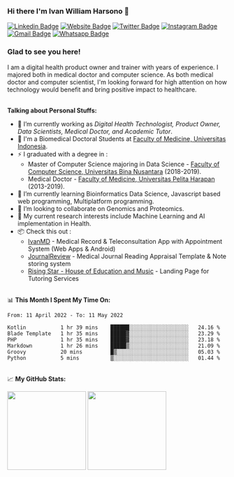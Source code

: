 ### Hi there I'm Ivan William Harsono 👋 

[![Linkedin Badge](https://img.shields.io/badge/-LinkedIn-0e76a8?style=flat-square&logo=Linkedin&logoColor=white)](https://linkedin.com/in/ivanwilliammd)
[![Website Badge](https://img.shields.io/badge/Website-3b5998?style=flat-square&logo=google-chrome&logoColor=white)](https://ivanwilliammd.ivanwilliamharsono.com)
[![Twitter Badge](https://img.shields.io/badge/-Twitter-00acee?style=flat-square&logo=Twitter&logoColor=white)](https://twitter.com/ivanwilliammd)
[![Instagram Badge](https://img.shields.io/badge/-Instagram-e4405f?style=flat-square&logo=Instagram&logoColor=white)](https://instagram.com/ivanwilliammd/)
[![Gmail Badge](https://img.shields.io/badge/Gmail-D14836?style=flat-square&logo=gmail&logoColor=white)](mailto:ivanwilliam.md@gmail.com)
[![Whatsapp Badge](https://img.shields.io/badge/WhatsApp-25D366?style=flat-square&logo=whatsapp&logoColor=white)](https://wa.me/628161934519)


### Glad to see you here! 
I am a digital health product owner and trainer with years of experience. I majored both in medical doctor and computer science.
As both medical doctor and computer scientist, I'm looking forward for high attention on how technology would benefit and bring positive impact to healthcare. 

\
**Talking about Personal Stuffs:**
- 🔭 I’m currently working as <i>Digital Health Technologist, Product Owner, Data Scientists, Medical Doctor, and Academic Tutor</i>.
- 🔬 I'm a Biomedical Doctoral Students at [Faculty of Medicine, Universitas Indonesia](https://pdib.fk.ui.ac.id/).
- ⚡ I graduated with a degree in : 
    - Master of Computer Science majoring in Data Science - [Faculty of Computer Science, Universitas Bina Nusantara](https://mti.binus.ac.id/) (2018-2019).
    - Medical Doctor - [Faculty of Medicine, Universitas Pelita Harapan](https://www.uph.edu/id/department/medicine/) (2013-2019).
- 🌱 I’m currently learning Bioinformatics Data Science, Javascript based web programming, Multiplatform programming.
- 👯 I’m looking to collaborate on Genomics and Proteomics.
- 💬 My current research interests include Machine Learning and AI implementation in Health.
- 📦 Check this out : 
    - [IvanMD](https://onelink.to/ivanmd) - Medical Record & Teleconsultation App with Appointment System (Web Apps & Android)
    - [JournalReview](https://journalreview.ivanwilliamharsono.com) - Medical Journal Reading Appraisal Template & Note storing system
    - [Rising Star - House of Education and Music](https://risingstar.ivanwilliamharsono.com) - Landing Page for Tutoring Services

\
📊 **This Month I Spent My Time On:**
<!--START_SECTION:waka-->

```text
From: 11 April 2022 - To: 11 May 2022

Kotlin           1 hr 39 mins    ██████░░░░░░░░░░░░░░░░░░░   24.16 %
Blade Template   1 hr 35 mins    █████▓░░░░░░░░░░░░░░░░░░░   23.29 %
PHP              1 hr 35 mins    █████▓░░░░░░░░░░░░░░░░░░░   23.18 %
Markdown         1 hr 26 mins    █████▒░░░░░░░░░░░░░░░░░░░   21.09 %
Groovy           20 mins         █▒░░░░░░░░░░░░░░░░░░░░░░░   05.03 %
Python           5 mins          ▒░░░░░░░░░░░░░░░░░░░░░░░░   01.44 %
```

<!--END_SECTION:waka-->

\
📈 **My GitHub Stats:**
<p>
  <img height="180em" src="https://github-readme-stats.vercel.app/api?username=ivanwilliammd&show_icons=true&hide_border=true&&count_private=true&include_all_commits=true" />
  <img height="180em" src="https://github-readme-stats.vercel.app/api/top-langs/?username=ivanwilliammd&show_icons=true&hide_border=true&layout=compact&langs_count=10"/>
</p>
